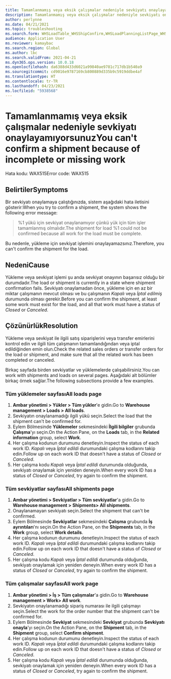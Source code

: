 ```yaml
---
title: Tamamlanmamış veya eksik çalışmalar nedeniyle sevkiyatı onaylayamıyorsunuz
description: Tamamlanmamış veya eksik çalışmalar nedeniyle sevkiyatı onaylayamıyorsunuz
author: perlynne
ms.date: 04/21/2021
ms.topic: troubleshooting
ms.search.form: WHSLoadTable_WHSShipConfirm,WHSLoadPlanningListPage_WHSShipConfirm,WHSLoadPlanningWorkbench_WHSShipConfirm,WHSTransportLoad_WHSShipConfirm,WHSShipPlanningListPage_WHSShipConfirm,WHSShipmentDetails_WHSShipConfirm,WHSWorkTable_WHSShipConfirm,WHSWorkTableListPage_WHSShipConfirm,Dialog_WHSOutboundShipConfirmController_WHSOutboundShipConfirm
audience: Application User
ms.reviewer: kamaybac
ms.search.region: Global
ms.author: lbc
ms.search.validFrom: 2021-04-21
ms.dyn365.ops.version: 10.0.18
ms.openlocfilehash: da6388d433d6021a99840ae9781c717db1b540a9
ms.sourcegitcommit: cd9016e9787169cb800889d335b9c5919ddbe4af
ms.translationtype: HT
ms.contentlocale: tr-TR
ms.lasthandoff: 04/23/2021
ms.locfileid: "5938568"
---
```

# <a name="you-cant-confirm-a-shipment-because-of-incomplete-or-missing-work"></a><span data-ttu-id="dc647-103">Tamamlanmamış veya eksik çalışmalar nedeniyle sevkiyatı onaylayamıyorsunuz</span><span class="sxs-lookup"><span data-stu-id="dc647-103">You can't confirm a shipment because of incomplete or missing work</span></span>

<span data-ttu-id="dc647-104">Hata kodu: WAX515</span><span class="sxs-lookup"><span data-stu-id="dc647-104">Error code: WAX515</span></span>

## <a name="symptoms"></a><span data-ttu-id="dc647-105">Belirtiler</span><span class="sxs-lookup"><span data-stu-id="dc647-105">Symptoms</span></span>

<span data-ttu-id="dc647-106">Bir sevkiyatı onaylamaya çalıştığınızda, sistem aşağıdaki hata iletisini gösterir:</span><span class="sxs-lookup"><span data-stu-id="dc647-106">When you try to confirm a shipment, the system shows the following error message:</span></span>

> <span data-ttu-id="dc647-107">%1 yükü için sevkiyat onaylanamıyor çünkü yük için tüm işler tamamlanmış olmalıdır.</span><span class="sxs-lookup"><span data-stu-id="dc647-107">The shipment for load %1 could not be confirmed because all work for the load must be complete.</span></span>

<span data-ttu-id="dc647-108">Bu nedenle, yükleme için sevkiyat işlemini onaylayamazsınız.</span><span class="sxs-lookup"><span data-stu-id="dc647-108">Therefore, you can't confirm the shipment for the load.</span></span>

## <a name="cause"></a><span data-ttu-id="dc647-109">Nedeni</span><span class="sxs-lookup"><span data-stu-id="dc647-109">Cause</span></span>

<span data-ttu-id="dc647-110">Yükleme veya sevkiyat işlemi şu anda sevkiyat onayının başarısız olduğu bir durumdadır.</span><span class="sxs-lookup"><span data-stu-id="dc647-110">The load or shipment is currently in a state where shipment confirmation fails.</span></span> <span data-ttu-id="dc647-111">Sevkiyatı onaylamadan önce, yükleme için en az bir miktar çalışmanın mevcut olması ve bu çalışmanın *Kapalı* veya *İptal edilmiş* durumunda olması gerekir.</span><span class="sxs-lookup"><span data-stu-id="dc647-111">Before you can confirm the shipment, at least some work must exist for the load, and all that work must have a status of *Closed* or *Canceled*.</span></span>

## <a name="resolution"></a><span data-ttu-id="dc647-112">Çözünürlük</span><span class="sxs-lookup"><span data-stu-id="dc647-112">Resolution</span></span>

<span data-ttu-id="dc647-113">Yükleme veya sevkiyat ile ilgili satış siparişlerini veya transfer emirlerini kontrol edin ve ilgili tüm çalışmanın tamamlandığından veya iptal edildiğinden emin olun.</span><span class="sxs-lookup"><span data-stu-id="dc647-113">Check the related sales orders or transfer orders for the load or shipment, and make sure that all the related work has been completed or canceled.</span></span>

<span data-ttu-id="dc647-114">Birkaç sayfada birden sevkiyatlar ve yüklemelerde çalışabilirsiniz.</span><span class="sxs-lookup"><span data-stu-id="dc647-114">You can work with shipments and loads on several pages.</span></span> <span data-ttu-id="dc647-115">Aşağıdaki alt bölümler birkaç örnek sağlar.</span><span class="sxs-lookup"><span data-stu-id="dc647-115">The following subsections provide a few examples.</span></span>

### <a name="all-loads-page"></a><span data-ttu-id="dc647-116">Tüm yüklemeler sayfası</span><span class="sxs-lookup"><span data-stu-id="dc647-116">All loads page</span></span>

1. <span data-ttu-id="dc647-117">**Ambar yönetimi \> Yükler \> Tüm yükler**'e gidin.</span><span class="sxs-lookup"><span data-stu-id="dc647-117">Go to **Warehouse management \> Loads \> All loads**.</span></span>
1. <span data-ttu-id="dc647-118">Sevkiyatın onaylanamadığı ilgili yükü seçin.</span><span class="sxs-lookup"><span data-stu-id="dc647-118">Select the load that the shipment can't be confirmed for.</span></span>
1. <span data-ttu-id="dc647-119">Eylem Bölmesinde **Yüklemeler** sekmesindeki **İlgili bilgiler** grubunda **Çalışma**'yı seçin.</span><span class="sxs-lookup"><span data-stu-id="dc647-119">On the Action Pane, on the **Loads** tab, in the **Related information** group, select **Work**.</span></span>
1. <span data-ttu-id="dc647-120">Her çalışma kodunun durumunu denetleyin.</span><span class="sxs-lookup"><span data-stu-id="dc647-120">Inspect the status of each work ID.</span></span> <span data-ttu-id="dc647-121">*Kapalı* veya *İptal edildi* durumundaki çalışma kodlarını takip edin.</span><span class="sxs-lookup"><span data-stu-id="dc647-121">Follow up on each work ID that doesn't have a status of *Closed* or *Canceled*.</span></span>
1. <span data-ttu-id="dc647-122">Her çalışma kodu *Kapalı* veya *İptal edildi* durumunda olduğunda, sevkiyatı onaylamak için yeniden deneyin.</span><span class="sxs-lookup"><span data-stu-id="dc647-122">When every work ID has a status of *Closed* or *Canceled*, try again to confirm the shipment.</span></span>

### <a name="all-shipments-page"></a><span data-ttu-id="dc647-123">Tüm sevkiyatlar sayfası</span><span class="sxs-lookup"><span data-stu-id="dc647-123">All shipments page</span></span>

1. <span data-ttu-id="dc647-124">**Ambar yönetimi \> Sevkiyatlar \> Tüm sevkiyatlar**'a gidin.</span><span class="sxs-lookup"><span data-stu-id="dc647-124">Go to **Warehouse management \> Shipments\> All shipments**.</span></span>
1. <span data-ttu-id="dc647-125">Onaylanamayan sevkiyatı seçin.</span><span class="sxs-lookup"><span data-stu-id="dc647-125">Select the shipment that can't be confirmed.</span></span>
1. <span data-ttu-id="dc647-126">Eylem Bölmesinde **Sevkiyatlar** sekmesindeki **Çalışma** grubunda **İş ayrıntıları**'nı seçin.</span><span class="sxs-lookup"><span data-stu-id="dc647-126">On the Action Pane, on the **Shipments** tab, in the **Work** group, select **Work details**.</span></span>
1. <span data-ttu-id="dc647-127">Her çalışma kodunun durumunu denetleyin.</span><span class="sxs-lookup"><span data-stu-id="dc647-127">Inspect the status of each work ID.</span></span> <span data-ttu-id="dc647-128">*Kapalı* veya *İptal edildi* durumundaki çalışma kodlarını takip edin.</span><span class="sxs-lookup"><span data-stu-id="dc647-128">Follow up on each work ID that doesn't have a status of *Closed* or *Canceled*.</span></span>
1. <span data-ttu-id="dc647-129">Her çalışma kodu *Kapalı* veya *İptal edildi* durumunda olduğunda, sevkiyatı onaylamak için yeniden deneyin.</span><span class="sxs-lookup"><span data-stu-id="dc647-129">When every work ID has a status of *Closed* or *Canceled*, try again to confirm the shipment.</span></span>

### <a name="all-work-page"></a><span data-ttu-id="dc647-130">Tüm çalışmalar sayfası</span><span class="sxs-lookup"><span data-stu-id="dc647-130">All work page</span></span>

1. <span data-ttu-id="dc647-131">**Ambar yönetimi \> İş \> Tüm çalışmalar**'a gidin.</span><span class="sxs-lookup"><span data-stu-id="dc647-131">Go to **Warehouse management \> Work\> All work**.</span></span>
1. <span data-ttu-id="dc647-132">Sevkiyatın onaylanamadığı sipariş numarası ile ilgili çalışmayı seçin.</span><span class="sxs-lookup"><span data-stu-id="dc647-132">Select the work for the order number that the shipment can't be confirmed for.</span></span>
1. <span data-ttu-id="dc647-133">Eylem Bölmesinde **Sevkiyat** sekmesindeki **Sevkiyat** grubunda **Sevkiyatı onayla**'yı seçin.</span><span class="sxs-lookup"><span data-stu-id="dc647-133">On the Action Pane, on the **Shipment** tab, in the **Shipment** group, select **Confirm shipment**.</span></span>
1. <span data-ttu-id="dc647-134">Her çalışma kodunun durumunu denetleyin.</span><span class="sxs-lookup"><span data-stu-id="dc647-134">Inspect the status of each work ID.</span></span> <span data-ttu-id="dc647-135">*Kapalı* veya *İptal edildi* durumundaki çalışma kodlarını takip edin.</span><span class="sxs-lookup"><span data-stu-id="dc647-135">Follow up on each work ID that doesn't have a status of *Closed* or *Canceled*.</span></span>
1. <span data-ttu-id="dc647-136">Her çalışma kodu *Kapalı* veya *İptal edildi* durumunda olduğunda, sevkiyatı onaylamak için yeniden deneyin.</span><span class="sxs-lookup"><span data-stu-id="dc647-136">When every work ID has a status of *Closed* or *Canceled*, try again to confirm the shipment.</span></span>
